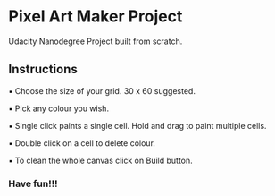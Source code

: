 # Pixel Art Maker Project

Udacity Nanodegree Project built from scratch.


## Instructions

▪ Choose the size of your grid. 30 x 60 suggested.

▪ Pick any colour you wish.

▪ Single click paints a single cell. Hold and drag to paint multiple cells.

▪ Double click on a cell to delete colour.

▪ To clean the whole canvas click on Build button.

### Have fun!!!
